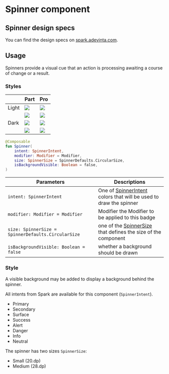 # Spinner component

## Spinner design specs

You can find the design specs
on [spark.adevinta.com](https://spark.adevinta.com/1186e1705/p/7651da-spinner/b/387bf3).

## Usage

Spinners provide a visual cue that an action is processing awaiting a course of change or a result.

### Styles

|       | Part                                                                                                                                                                            | Pro                                                                                                                                                                            |
|-------|---------------------------------------------------------------------------------------------------------------------------------------------------------------------------------|--------------------------------------------------------------------------------------------------------------------------------------------------------------------------------|
| Light | ![](../../../../../../../../../spark-screenshot-testing/src/test/snapshots/images/com.adevinta.spark_PreviewScreenshotTests_preview_tests_spinner_spinnermedium_part_light.png) | ![](../../../../../../../../../spark-screenshot-testing/src/test/snapshots/images/com.adevinta.spark_PreviewScreenshotTests_preview_tests_spinner_spinnermedium_pro_light.png) |
|       | ![](../../../../../../../../../spark-screenshot-testing/src/test/snapshots/images/com.adevinta.spark_PreviewScreenshotTests_preview_tests_spinner_spinnersmall_part_light.png)  | ![](../../../../../../../../../spark-screenshot-testing/src/test/snapshots/images/com.adevinta.spark_PreviewScreenshotTests_preview_tests_spinner_spinnersmall_pro_light.png)  |
| Dark  | ![](../../../../../../../../../spark-screenshot-testing/src/test/snapshots/images/com.adevinta.spark_PreviewScreenshotTests_preview_tests_spinner_spinnermedium_part_dark.png)  | ![](../../../../../../../../../spark-screenshot-testing/src/test/snapshots/images/com.adevinta.spark_PreviewScreenshotTests_preview_tests_spinner_spinnermedium_pro_dark.png)  |
|       | ![](../../../../../../../../../spark-screenshot-testing/src/test/snapshots/images/com.adevinta.spark_PreviewScreenshotTests_preview_tests_spinner_spinnersmall_part_dark.png)   | ![](../../../../../../../../../spark-screenshot-testing/src/test/snapshots/images/com.adevinta.spark_PreviewScreenshotTests_preview_tests_spinner_spinnersmall_pro_dark.png)   |

```kotlin
@Composable
fun Spinner(
    intent: SpinnerIntent,
    modifier: Modifier = Modifier,
    size: SpinnerSize = SpinnerDefaults.CircularSize,
    isBackgroundVisible: Boolean = false,
)
```

| Parameters                                         | Descriptions                                                                          |
|----------------------------------------------------|---------------------------------------------------------------------------------------|
| `intent: SpinnerIntent`                            | One of [SpinnerIntent](SpinnerIntent.kt) colors that will be used to draw the spinner |
| `modifier: Modifier = Modifier`                    | Modifier the Modifier to be applied to this badge                                     |                                                                                                                     |
| `size: SpinnerSize = SpinnerDefaults.CircularSize` | one of the [SpinnerSize](SpinnerDefaults.kt) that defines the size of the component   |
| `isBackgroundVisible: Boolean = false`             | whether a background should be drawn                                                  |

### Style

A visible background may be added to display a background behind the spinner.

All intents from Spark are available for this component (`SpinnerIntent`).
- Primary
- Secondary
- Surface
- Success
- Alert
- Danger
- Info
- Neutral

The spinner has two sizes `SpinnerSize`:
- Small (20.dp)
- Medium (28.dp)
